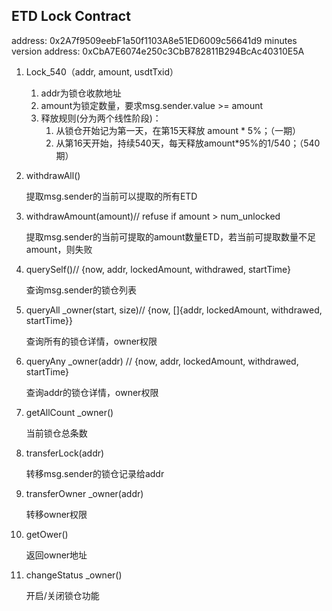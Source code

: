 ## ETD Lock Contract

address: 0x2A7f9509eebF1a50f1103A8e51ED6009c56641d9
minutes version address: 0xCbA7E6074e250c3CbB782811B294BcAc40310E5A

1. Lock_540（addr, amount, usdtTxid）

   1. addr为锁仓收款地址
   2. amount为锁定数量，要求msg.sender.value >= amount
   3. 释放规则(分为两个线性阶段)：
      1. 从锁仓开始记为第⼀天，在第15天释放 amount * 5%；（⼀期）
      2. 从第16天开始，持续540天，每天释放amount*95%的1/540；（540期）

2. withdrawAll()

     提取msg.sender的当前可以提取的所有ETD

3. withdrawAmount(amount)// refuse if amount > num_unlocked

     提取msg.sender的当前可提取的amount数量ETD，若当前可提取数量不⾜amount，则失败

4. querySelf()// {now, addr, lockedAmount, withdrawed, startTime}

     查询msg.sender的锁仓列表

5. queryAll _owner(start, size)// {now, []{addr, lockedAmount, withdrawed, startTime}}

     查询所有的锁仓详情，owner权限

6. queryAny _owner(addr) // {now, addr, lockedAmount, withdrawed, startTime}

     查询addr的锁仓详情，owner权限

7. getAllCount _owner()

     当前锁仓总条数

8. transferLock(addr)

     转移msg.sender的锁仓记录给addr

9. transferOwner _owner(addr)

     转移owner权限

10. getOwer()

     返回owner地址

11. changeStatus _owner()

     开启/关闭锁仓功能